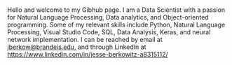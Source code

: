 ###
Hello and welcome to my Gibhub page. 
I am a Data Scientist with a passion for Natural Language Processing, Data analytics, and Object-oriented programming. 
Some of my relevant skills include Python, Natural Language Processing, Visual Studio Code, SQL, Data Analysis, Keras, and neural network implementation.
I can be reached by email at jberkow@brandeis.edu, and through LinkedIn at https://www.linkedin.com/in/jesse-berkowitz-a8315112/ 

<!--
**jberkow713/jberkow713** is a ✨ _special_ ✨ repository because its `README.md` (this file) appears on your GitHub profile.

